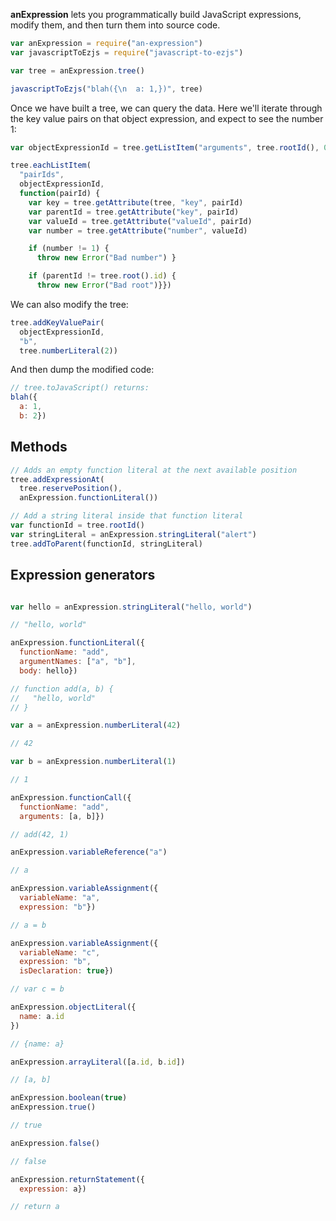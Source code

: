 **anExpression** lets you programmatically build JavaScript expressions, modify them, and then turn them into source code.

```javascript
var anExpression = require("an-expression")
var javascriptToEzjs = require("javascript-to-ezjs")

var tree = anExpression.tree()

javascriptToEzjs("blah({\n  a: 1,})", tree)
```

Once we have built a tree, we can query the data. Here we'll iterate through the key value pairs on that object expression, and expect to see the number 1:

```javascript
var objectExpressionId = tree.getListItem("arguments", tree.rootId(), 0)

tree.eachListItem(
  "pairIds",
  objectExpressionId,
  function(pairId) {
    var key = tree.getAttribute(tree, "key", pairId)
    var parentId = tree.getAttribute("key", pairId)
    var valueId = tree.getAttribute("valueId", pairId)
    var number = tree.getAttribute("number", valueId)

    if (number != 1) {
      throw new Error("Bad number") }

    if (parentId != tree.root().id) {
      throw new Error("Bad root")}})
```

We can also modify the tree:

```javascript
tree.addKeyValuePair(
  objectExpressionId,
  "b",
  tree.numberLiteral(2))
```

And then dump the modified code:

```javascript
// tree.toJavaScript() returns:
blah({
  a: 1,
  b: 2})
```

## Methods

```javascript
// Adds an empty function literal at the next available position
tree.addExpressionAt(
  tree.reservePosition(),
  anExpression.functionLiteral())

// Add a string literal inside that function literal
var functionId = tree.rootId()
var stringLiteral = anExpression.stringLiteral("alert")
tree.addToParent(functionId, stringLiteral)
```

## Expression generators

```javascript

var hello = anExpression.stringLiteral("hello, world")

// "hello, world"

anExpression.functionLiteral({
  functionName: "add",
  argumentNames: ["a", "b"],
  body: hello})

// function add(a, b) {
//   "hello, world"
// }

var a = anExpression.numberLiteral(42)

// 42

var b = anExpression.numberLiteral(1)

// 1

anExpression.functionCall({
  functionName: "add",
  arguments: [a, b]})

// add(42, 1)

anExpression.variableReference("a")

// a

anExpression.variableAssignment({
  variableName: "a",
  expression: "b"})

// a = b

anExpression.variableAssignment({
  variableName: "c",
  expression: "b",
  isDeclaration: true})

// var c = b

anExpression.objectLiteral({
  name: a.id
})

// {name: a}

anExpression.arrayLiteral([a.id, b.id])

// [a, b]

anExpression.boolean(true)
anExpression.true()

// true

anExpression.false()

// false

anExpression.returnStatement({
  expression: a})

// return a

```
